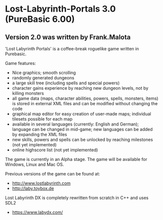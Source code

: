 # Lost-Labyrinth-Portals 3.0 (PureBasic 6.00)
## Version 2.0 was written by Frank.Malota

'Lost Labyrinth Portals' is a coffee-break roguelike game written in Purebasic.

Game features: 
* Nice graphics; smooth scrolling 
* randomly generated dungeons 
* a large skill tree (including spells and special powers) 
* character gains experience by reaching new dungeon levels, not by killing monsters 
* all game data (maps, character abilities, powers, spells, monsters, items) is stored in external XML files and can be modified without changing the code 
* graphical map editor for easy creation of user-made maps; individual tilesets possible for each map 
* available in several languages (currently: English and German); language can be changed in mid-game; new languages can be added by expanding the XML files 
* new skills, powers and spells can be unlocked by reaching milestones (not yet implemented) 
* online highscore list (not yet implemented)

The game is currently in an Alpha stage. 
The game will be available for Windows, Linux and Mac OS.

Previous versions of the game can be found at: 
* http://www.lostlabyrinth.com 
* http://laby.toybox.de


Lost Labyrinth DX is completely rewritten from scratch in C++ and uses SDL2
* https://www.labydx.com/

